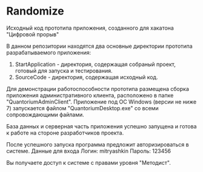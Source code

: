 # Randomize
Исходный код прототипа приложения, созданного для хакатона "Цифровой прорыв"

В данном репозитории находятся два основные директории прототипа разрабатываемого приложения:
1) StartApplication - директория, содержащая собраный проект, готовый для запуска и тестирования.
2) SourceCode - директория, содержащая исходный код.

Для демонстрации работоспособности прототипа размещена сборка приложения административного клиента, расположено в папке "QuantoriumAdminClient".
Приложение под ОС Windows (версии не ниже 7) запускается файлом "QuantoriumDesktop.exe" со всеми сопровождающими файлами.

База данных и серверная часть приложения успешно запущена и готова к работе на стороне разработчиков проекта.

После успешного запуска программа предложит авторизироваться в системе.
Данные для входа
Логин: mitryashkin
Пароль: 123456

Вы получаете доступ к системе с правами уровня "Методист".
